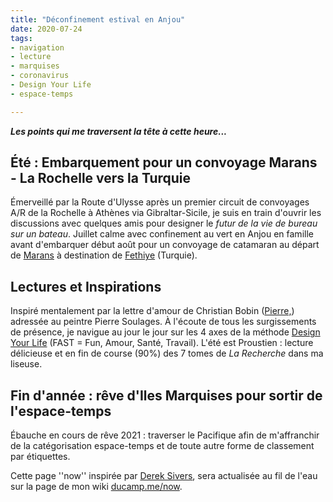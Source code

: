 ```yaml
---
title: "Déconfinement estival en Anjou" 
date: 2020-07-24
tags:
- navigation
- lecture
- marquises
- coronavirus
- Design Your Life
- espace-temps

---
```

**_Les points qui me traversent la tête à cette heure..._**

## Été : Embarquement pour un convoyage Marans - La Rochelle vers la Turquie 

Émerveillé par la Route d'Ulysse après un premier circuit de convoyages A/R de la Rochelle à Athènes via Gibraltar-Sicile, je suis en train d'ouvrir les discussions avec quelques amis pour designer le  _futur de la vie de bureau sur un bateau_. Juillet calme avec confinement au vert en Anjou en famille avant d'embarquer début août pour un convoyage de catamaran au départ de [Marans](http://www.ville-marans.fr) à destination de [Fethiye](https://fr.wikipedia.org/wiki/Fethiye_(Muğla)) (Turquie).

## Lectures et Inspirations

Inspiré mentalement par la lettre d'amour de Christian Bobin ([Pierre,](https://www.babelio.com/livres/Bobin-Pierre/1157433)) adressée au peintre Pierre Soulages. À l'écoute de tous les surgissements de présence, je navigue au jour le jour sur les 4 axes de la méthode [Design Your Life](https://ducamp.me/DYL) (FAST = Fun, Amour, Santé, Travail). L'été est Proustien : lecture délicieuse et en fin de course (90%) des 7 tomes de _La Recherche_ dans ma liseuse.

## Fin d'année : rêve d'Iles Marquises pour sortir de l'espace-temps

Ébauche en cours de rêve 2021 : traverser le Pacifique afin de m'affranchir de la catégorisation espace-temps et de toute autre forme de classement par étiquettes.

Cette page ''now'' inspirée par [Derek Sivers](https://ducamp.me/maintenant), sera actualisée au fil de l'eau sur la page de mon wiki [ducamp.me/now](https://ducamp.me/now).
